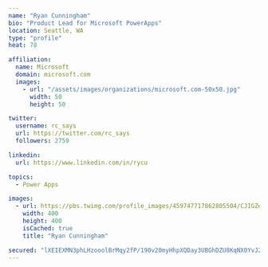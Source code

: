 ```yaml
---
name: "Ryan Cunningham"
bio: "Product Lead for Microsoft PowerApps"
location: Seattle, WA
type: "profile"
heat: 78

affiliation:
  name: Microsoft
  domain: microsoft.com
  images:
    - url: "/assets/images/organizations/microsoft.com-50x50.jpg"
      width: 50
      height: 50

twitter:
  username: rc_says
  url: https://twitter.com/rc_says
  followers: 2759

linkedin:
  url: https://www.linkedin.com/in/rycu

topics:
  - Power Apps

images:
  - url: https://pbs.twimg.com/profile_images/459747717862805504/CJIGZejd_400x400.png
    width: 400
    height: 400
    isCached: true
    title: "Ryan Cunningham"

secured: "lXEIEXMN3phLHzooolBrMqy2fP/190v20myHhpXQDay3UBGhDZU8KqNX0YvJ2hEGAafMx51UZiwxStN7z93wyUwzcHauU3Kq6I3q+jLQGrEKxZ2YFObm7VHR5srj2Y6Y56JwISz7cQWlNQVfAAjPB0iAfB6dddxD3WAjrddS3Ic5e6S41jrfWjv68e54DPbxWBAshkcAEn7IaZ+pFaSdsGCszTrE3iReawsYiixWiGKUAI2h5mmRUl5yajz1nPZ5bIq4vp8f1Xne+Bk1ncIiTD+hOvBj8ADMsBZjr05v8H7R+7J2lxkqK6IKjrMFBvUenpaW7ZxBCgc6IOTeAX/k4UTjQ36xCHkWDY+Xzhvgj4g6R2rNiEgS3wQ4Eu3HXYRbyvhiBuKu2bmJVWoShs+/8HsauG1B4Y4YOaAxw7wcgxA=;JA849d9eANvD+x7EkTzx9A=="
---
```


